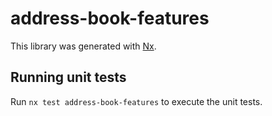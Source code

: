 # address-book-features

This library was generated with [Nx](https://nx.dev).

## Running unit tests

Run `nx test address-book-features` to execute the unit tests.
